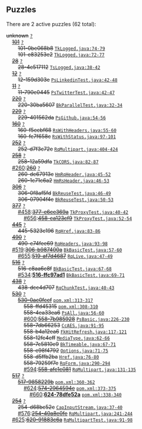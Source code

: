 ## Puzzles

There are 2 active puzzles (62 total):


<del>unknown</del> [`?`](../master/?)<br/>
&nbsp;&nbsp;&nbsp;&nbsp;[<del>101</del>](https://github.com/yegor256/takes/issues/101) [`?`](../master/?)<br/>
&nbsp;&nbsp;&nbsp;&nbsp;&nbsp;&nbsp;&nbsp;&nbsp;<del>101-0be068b8</del> [`TkLogged.java:74-79`](../master/src/main/java/org/takes/facets/slf4j/TkLogged.java#L74-L79)<br/>
&nbsp;&nbsp;&nbsp;&nbsp;&nbsp;&nbsp;&nbsp;&nbsp;<del>101-e83253e2</del> [`TkLogged.java:72-77`](../master/src/main/java/org/takes/facets/slf4j/TkLogged.java#L72-L77)<br/>
&nbsp;&nbsp;&nbsp;&nbsp;[<del>28</del>](https://github.com/yegor256/takes/issues/28) [`?`](../master/?)<br/>
&nbsp;&nbsp;&nbsp;&nbsp;&nbsp;&nbsp;&nbsp;&nbsp;<del>28-4e517112</del> [`TsLogged.java:38-42`](../master/src/main/java/org/takes/facets/slf4j/TsLogged.java#L38-L42)<br/>
&nbsp;&nbsp;&nbsp;&nbsp;[<del>12</del>](https://github.com/yegor256/takes/issues/12) [`?`](../master/?)<br/>
&nbsp;&nbsp;&nbsp;&nbsp;&nbsp;&nbsp;&nbsp;&nbsp;<del>12-159d303e</del> [`PsLinkedinTest.java:42-48`](../master/src/test/java/org/takes/facets/auth/social/PsLinkedinTest.java#L42-L48)<br/>
&nbsp;&nbsp;&nbsp;&nbsp;[<del>11</del>](https://github.com/yegor256/takes/issues/11) [`?`](../master/?)<br/>
&nbsp;&nbsp;&nbsp;&nbsp;&nbsp;&nbsp;&nbsp;&nbsp;<del>11-790c0445</del> [`PsTwitterTest.java:42-47`](../master/src/test/java/org/takes/facets/auth/social/PsTwitterTest.java#L42-L47)<br/>
&nbsp;&nbsp;&nbsp;&nbsp;[<del>220</del>](https://github.com/yegor256/takes/issues/220) [`?`](../master/?)<br/>
&nbsp;&nbsp;&nbsp;&nbsp;&nbsp;&nbsp;&nbsp;&nbsp;<del>220-30ba5607</del> [`BkParallelTest.java:32-34`](../master/src/test/java/org/takes/http/BkParallelTest.java#L32-L34)<br/>
&nbsp;&nbsp;&nbsp;&nbsp;[<del>229</del>](https://github.com/yegor256/takes/issues/229) [`?`](../master/?)<br/>
&nbsp;&nbsp;&nbsp;&nbsp;&nbsp;&nbsp;&nbsp;&nbsp;<del>229-401562da</del> [`PsGithub.java:54-56`](../master/src/main/java/org/takes/facets/auth/social/PsGithub.java#L54-L56)<br/>
&nbsp;&nbsp;&nbsp;&nbsp;[<del>160</del>](https://github.com/yegor256/takes/issues/160) [`?`](../master/?)<br/>
&nbsp;&nbsp;&nbsp;&nbsp;&nbsp;&nbsp;&nbsp;&nbsp;<del>160-f5eebf68</del> [`RsWithHeaders.java:55-60`](../master/src/main/java/org/takes/rs/RsWithHeaders.java#L55-L60)<br/>
&nbsp;&nbsp;&nbsp;&nbsp;&nbsp;&nbsp;&nbsp;&nbsp;<del>160-fc7f658c</del> [`RsWithStatus.java:97-101`](../master/src/main/java/org/takes/rs/RsWithStatus.java#L97-L101)<br/>
&nbsp;&nbsp;&nbsp;&nbsp;[<del>252</del>](https://github.com/yegor256/takes/issues/252) [`?`](../master/?)<br/>
&nbsp;&nbsp;&nbsp;&nbsp;&nbsp;&nbsp;&nbsp;&nbsp;<del>252-d7f3c72e</del> [`RqMultipart.java:404-424`](../master/src/main/java/org/takes/rq/RqMultipart.java#L404-L424)<br/>
&nbsp;&nbsp;&nbsp;&nbsp;[<del>258</del>](https://github.com/yegor256/takes/issues/258) [`?`](../master/?)<br/>
&nbsp;&nbsp;&nbsp;&nbsp;&nbsp;&nbsp;&nbsp;&nbsp;<del>258-12a59dfa</del> [`TkCORS.java:82-87`](../master/src/main/java/org/takes/tk/TkCORS.java#L82-L87)<br/>
&nbsp;&nbsp;&nbsp;&nbsp;[#260](https://github.com/yegor256/takes/issues/260):[<del>260</del>](https://github.com/yegor256/takes/issues/260) [`?`](../master/?)<br/>
&nbsp;&nbsp;&nbsp;&nbsp;&nbsp;&nbsp;&nbsp;&nbsp;<del>260-de67913e</del> [`HmRqHeader.java:45-52`](../master/src/main/java/org/takes/facets/hamcrest/HmRqHeader.java#L45-L52)<br/>
&nbsp;&nbsp;&nbsp;&nbsp;&nbsp;&nbsp;&nbsp;&nbsp;<del>260-1c71c6a2</del> [`HmRsHeader.java:46-53`](../master/src/main/java/org/takes/facets/hamcrest/HmRsHeader.java#L46-L53)<br/>
&nbsp;&nbsp;&nbsp;&nbsp;[<del>306</del>](https://github.com/yegor256/takes/issues/306) [`?`](../master/?)<br/>
&nbsp;&nbsp;&nbsp;&nbsp;&nbsp;&nbsp;&nbsp;&nbsp;<del>306-0f8af5fd</del> [`BkReuseTest.java:46-49`](../master/src/test/java/org/takes/http/BkReuseTest.java#L46-L49)<br/>
&nbsp;&nbsp;&nbsp;&nbsp;&nbsp;&nbsp;&nbsp;&nbsp;<del>306-07904f4e</del> [`BkReuseTest.java:50-53`](../master/src/test/java/org/takes/http/BkReuseTest.java#L50-L53)<br/>
&nbsp;&nbsp;&nbsp;&nbsp;[<del>377</del>](https://github.com/yegor256/takes/issues/377) [`?`](../master/?)<br/>
&nbsp;&nbsp;&nbsp;&nbsp;&nbsp;&nbsp;&nbsp;&nbsp;[#458](https://github.com/yegor256/takes/issues/458):[<del>377-e6ce369a</del>](https://github.com/yegor256/takes/issues/458) [`TkProxyTest.java:40-42`](../master/src/test/java/org/takes/tk/TkProxyTest.java#L40-L42)<br/>
&nbsp;&nbsp;&nbsp;&nbsp;&nbsp;&nbsp;&nbsp;&nbsp;&nbsp;&nbsp;&nbsp;&nbsp;[#656](https://github.com/yegor256/takes/issues/656):[<del>458-ca123cf9</del>](https://github.com/yegor256/takes/issues/656) [`TkProxyTest.java:52-54`](../master/src/test/java/org/takes/tk/TkProxyTest.java#L52-L54)<br/>
&nbsp;&nbsp;&nbsp;&nbsp;[<del>445</del>](https://github.com/yegor256/takes/issues/445) [`?`](../master/?)<br/>
&nbsp;&nbsp;&nbsp;&nbsp;&nbsp;&nbsp;&nbsp;&nbsp;<del>445-5323c196</del> [`RqHref.java:83-86`](../master/src/main/java/org/takes/rq/RqHref.java#L83-L86)<br/>
&nbsp;&nbsp;&nbsp;&nbsp;[<del>490</del>](https://github.com/yegor256/takes/issues/490) [`?`](../master/?)<br/>
&nbsp;&nbsp;&nbsp;&nbsp;&nbsp;&nbsp;&nbsp;&nbsp;<del>490-c74fee69</del> [`RqHeaders.java:93-98`](../master/src/main/java/org/takes/rq/RqHeaders.java#L93-L98)<br/>
&nbsp;&nbsp;&nbsp;&nbsp;[#519](https://github.com/yegor256/takes/issues/519):[<del>306-b987400a</del>](https://github.com/yegor256/takes/issues/519) [`BkBasicTest.java:57-60`](../master/src/test/java/org/takes/http/BkBasicTest.java#L57-L60)<br/>
&nbsp;&nbsp;&nbsp;&nbsp;&nbsp;&nbsp;&nbsp;&nbsp;[#655](https://github.com/yegor256/takes/issues/655):[<del>519-af7d4687</del>](https://github.com/yegor256/takes/issues/655) [`RqLive.java:47-49`](../master/src/main/java/org/takes/rq/RqLive.java#L47-L49)<br/>
&nbsp;&nbsp;&nbsp;&nbsp;[<del>516</del>](https://github.com/yegor256/takes/issues/516) [`?`](../master/?)<br/>
&nbsp;&nbsp;&nbsp;&nbsp;&nbsp;&nbsp;&nbsp;&nbsp;<del>516-c8aa6c8f</del> [`BkBasicTest.java:67-68`](../master/src/test/java/org/takes/http/BkBasicTest.java#L67-L68)<br/>
&nbsp;&nbsp;&nbsp;&nbsp;&nbsp;&nbsp;&nbsp;&nbsp;[#534](https://github.com/yegor256/takes/issues/534):[**516-ffc97ad1**](https://github.com/yegor256/takes/issues/534) [`BkBasicTest.java:69-71`](../master/src/test/java/org/takes/http/BkBasicTest.java#L69-L71)<br/>
&nbsp;&nbsp;&nbsp;&nbsp;[<del>438</del>](https://github.com/yegor256/takes/issues/438) [`?`](../master/?)<br/>
&nbsp;&nbsp;&nbsp;&nbsp;&nbsp;&nbsp;&nbsp;&nbsp;<del>438-dcc4d707</del> [`RqChunkTest.java:40-43`](../master/src/test/java/org/takes/rq/RqChunkTest.java#L40-L43)<br/>
&nbsp;&nbsp;&nbsp;&nbsp;[<del>530</del>](https://github.com/yegor256/takes/issues/530) [`?`](../master/?)<br/>
&nbsp;&nbsp;&nbsp;&nbsp;&nbsp;&nbsp;&nbsp;&nbsp;[<del>530-0ac0fcef</del>](https://github.com/yegor256/takes/issues/558) [`pom.xml:313-317`](../master/pom.xml#L313-L317)<br/>
&nbsp;&nbsp;&nbsp;&nbsp;&nbsp;&nbsp;&nbsp;&nbsp;&nbsp;&nbsp;&nbsp;&nbsp;<del>558-ffd45315</del> [`pom.xml:308-310`](../master/pom.xml#L308-L310)<br/>
&nbsp;&nbsp;&nbsp;&nbsp;&nbsp;&nbsp;&nbsp;&nbsp;&nbsp;&nbsp;&nbsp;&nbsp;<del>558-4ea33ea6</del> [`PsAll.java:56-60`](../master/src/main/java/org/takes/facets/auth/PsAll.java#L56-L60)<br/>
&nbsp;&nbsp;&nbsp;&nbsp;&nbsp;&nbsp;&nbsp;&nbsp;&nbsp;&nbsp;&nbsp;&nbsp;[#600](https://github.com/yegor256/takes/issues/600):[<del>558-7b985928</del>](https://github.com/yegor256/takes/issues/600) [`PsBasic.java:226-230`](../master/src/main/java/org/takes/facets/auth/PsBasic.java#L226-L230)<br/>
&nbsp;&nbsp;&nbsp;&nbsp;&nbsp;&nbsp;&nbsp;&nbsp;&nbsp;&nbsp;&nbsp;&nbsp;<del>558-7db66253</del> [`CcAES.java:91-95`](../master/src/main/java/org/takes/facets/auth/codecs/CcAES.java#L91-L95)<br/>
&nbsp;&nbsp;&nbsp;&nbsp;&nbsp;&nbsp;&nbsp;&nbsp;&nbsp;&nbsp;&nbsp;&nbsp;<del>558-b4a12ea6</del> [`FkHitRefresh.java:117-121`](../master/src/main/java/org/takes/facets/fork/FkHitRefresh.java#L117-L121)<br/>
&nbsp;&nbsp;&nbsp;&nbsp;&nbsp;&nbsp;&nbsp;&nbsp;&nbsp;&nbsp;&nbsp;&nbsp;<del>558-12fc4eff</del> [`MediaType.java:62-66`](../master/src/main/java/org/takes/facets/fork/MediaType.java#L62-L66)<br/>
&nbsp;&nbsp;&nbsp;&nbsp;&nbsp;&nbsp;&nbsp;&nbsp;&nbsp;&nbsp;&nbsp;&nbsp;<del>558-7c5810e9</del> [`BkTimeable.java:67-71`](../master/src/main/java/org/takes/http/BkTimeable.java#L67-L71)<br/>
&nbsp;&nbsp;&nbsp;&nbsp;&nbsp;&nbsp;&nbsp;&nbsp;&nbsp;&nbsp;&nbsp;&nbsp;<del>558-e98f4792</del> [`Options.java:71-75`](../master/src/main/java/org/takes/http/Options.java#L71-L75)<br/>
&nbsp;&nbsp;&nbsp;&nbsp;&nbsp;&nbsp;&nbsp;&nbsp;&nbsp;&nbsp;&nbsp;&nbsp;<del>558-d5ffb2ba</del> [`Href.java:76-80`](../master/src/main/java/org/takes/misc/Href.java#L76-L80)<br/>
&nbsp;&nbsp;&nbsp;&nbsp;&nbsp;&nbsp;&nbsp;&nbsp;&nbsp;&nbsp;&nbsp;&nbsp;<del>558-79259f7e</del> [`RqForm.java:290-294`](../master/src/main/java/org/takes/rq/RqForm.java#L290-L294)<br/>
&nbsp;&nbsp;&nbsp;&nbsp;&nbsp;&nbsp;&nbsp;&nbsp;&nbsp;&nbsp;&nbsp;&nbsp;[#594](https://github.com/yegor256/takes/issues/594):[<del>558-afc1c081</del>](https://github.com/yegor256/takes/issues/594) [`RqMultipart.java:131-135`](../master/src/main/java/org/takes/rq/RqMultipart.java#L131-L135)<br/>
&nbsp;&nbsp;&nbsp;&nbsp;[<del>517</del>](https://github.com/yegor256/takes/issues/517) [`?`](../master/?)<br/>
&nbsp;&nbsp;&nbsp;&nbsp;&nbsp;&nbsp;&nbsp;&nbsp;[<del>517-9858229b</del>](https://github.com/yegor256/takes/issues/574) [`pom.xml:360-362`](../master/pom.xml#L360-L362)<br/>
&nbsp;&nbsp;&nbsp;&nbsp;&nbsp;&nbsp;&nbsp;&nbsp;&nbsp;&nbsp;&nbsp;&nbsp;[#624](https://github.com/yegor256/takes/issues/624):[<del>574-2964594e</del>](https://github.com/yegor256/takes/issues/624) [`pom.xml:373-375`](../master/pom.xml#L373-L375)<br/>
&nbsp;&nbsp;&nbsp;&nbsp;&nbsp;&nbsp;&nbsp;&nbsp;&nbsp;&nbsp;&nbsp;&nbsp;&nbsp;&nbsp;&nbsp;&nbsp;[#660](https://github.com/yegor256/takes/issues/660):[**624-78dfe52a**](https://github.com/yegor256/takes/issues/660) [`pom.xml:338-340`](../master/pom.xml#L338-L340)<br/>
&nbsp;&nbsp;&nbsp;&nbsp;[<del>254</del>](https://github.com/yegor256/takes/issues/254) [`?`](../master/?)<br/>
&nbsp;&nbsp;&nbsp;&nbsp;&nbsp;&nbsp;&nbsp;&nbsp;<del>254-d68bc52e</del> [`CapInputStream.java:37-40`](../master/src/main/java/org/takes/rq/CapInputStream.java#L37-L40)<br/>
&nbsp;&nbsp;&nbsp;&nbsp;&nbsp;&nbsp;&nbsp;&nbsp;[#576](https://github.com/yegor256/takes/issues/576):[<del>254-40a8e0fe</del>](https://github.com/yegor256/takes/issues/576) [`RqMultipart.java:241-244`](../master/src/main/java/org/takes/rq/RqMultipart.java#L241-L244)<br/>
&nbsp;&nbsp;&nbsp;&nbsp;[#625](https://github.com/yegor256/takes/issues/625):[<del>620-91883c6a</del>](https://github.com/yegor256/takes/issues/625) [`RqMultipartTest.java:91-98`](../master/src/test/java/org/takes/rq/RqMultipartTest.java#L91-L98)<br/>